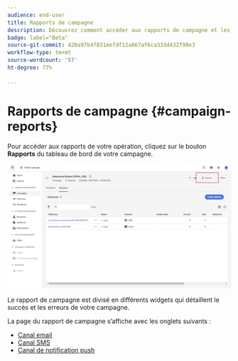 ```yaml
---
audience: end-user
title: Rapports de campagne
description: Découvrez comment accéder aux rapports de campagne et les utiliser.
badge: label="Beta"
source-git-commit: 420a97b4f831eefdf12a867af6ca333d432f98e3
workflow-type: tm+mt
source-wordcount: '57'
ht-degree: 77%

---
```


# Rapports de campagne {#campaign-reports}

<!-- CAN BE REMOVED___
>[!CONTEXTUALHELP]
>id="acw_campaign_reporting_sending"
>title="Reporting Sending"
>abstract="The Sending tab within your report provides in-depth insights into your visitors' interactions with your deliveries and any potential errors they may have encountered."

>[!CONTEXTUALHELP]
>id="acw_campaign_reporting_tracking"
>title="Reporting tracking"
>abstract="The Tracking tab within your report offers valuable data, including recipient behavior per link, breakdown of opens and clicks, as well as detailed information about the most frequently clicked URLs during a delivery."
-->

Pour accéder aux rapports de votre opération, cliquez sur le bouton **Rapports** du tableau de bord de votre campagne.

![](assets/campaign_report_email_13.png)


Le rapport de campagne est divisé en différents widgets qui détaillent le succès et les erreurs de votre campagne.

La page du rapport de campagne s’affiche avec les onglets suivants :

* [Canal email](campaign-reports-email.md)
* [Canal SMS](campaign-reports-sms.md)
* [Canal de notification push](campaign-reports-push.md)

